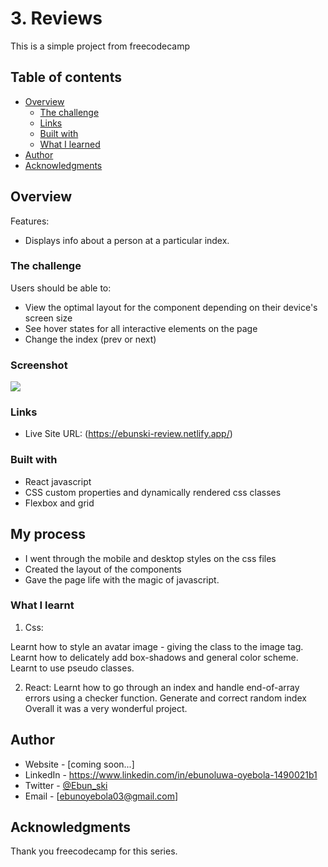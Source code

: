 # 3. Reviews

This is a simple project from freecodecamp

## Table of contents

- [Overview](#overview)
  - [The challenge](#the-challenge)
  - [Links](#links)
  - [Built with](#built-with)
  - [What I learned](#what-i-learned)
- [Author](#author)
- [Acknowledgments](#acknowledgments)

## Overview

Features:

- Displays info about a person at a particular index.

### The challenge

Users should be able to:

- View the optimal layout for the component depending on their device's screen size
- See hover states for all interactive elements on the page
- Change the index (prev or next)

### Screenshot

![](./screenshot.jpg)

### Links


- Live Site URL: (https://ebunski-review.netlify.app/)

### Built with

- React javascript
- CSS custom properties and dynamically rendered css classes
- Flexbox and grid

## My process

- I went through the mobile and desktop styles on the css files
- Created the layout of the components
- Gave the page life with the magic of javascript.

### What I learnt

1. Css:

Learnt how to style an avatar image - giving the class to the image tag.
Learnt how to delicately add box-shadows and general color scheme.
Learnt to use pseudo classes.

2. React:
   Learnt how to go through an index and handle end-of-array errors using a checker function.
   Generate and correct random index
   Overall it was a very wonderful project.

## Author

- Website - [coming soon...]
- LinkedIn - https://www.linkedin.com/in/ebunoluwa-oyebola-1490021b1
- Twitter - [@Ebun_ski](https://www.twitter.com/Ebun_ski)
- Email - [ebunoyebola03@gmail.com]

## Acknowledgments

Thank you freecodecamp for this series.
